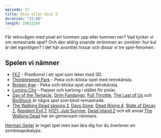 ```yaml
---
episode: 17
title: Hiss eller diss 2
duration: "31:08"
length: 29822204
---
```


Får retrovågen med pixel art tummen upp eller tummen ner? Vad tycker vi om remastrade spel? Och den aldrig sinande strömmen av zombier: hur kul är det egentligen? I det här avsnittet hissar och dissar vi tre spel-fenomen.

## Spelen vi nämner

* [FEZ](http://fezgame.com) - Pixelkonst i ett spel som leker med 3D.
* [Thimbleweed Park](https://thimbleweedpark.com) - Peka-och-klicka-spel med retrokänsla.
* [Broken Age](http://brokenagegame.com) - Peka-och-klicka-spel utan retrokänsla.
* [Lumino City](http://www.luminocitygame.com/) - Papper och kartong i stället för pixlar.
* [Day of the Tentacle](https://www.doublefine.com/games/day-of-the-tentacle-remastered), [Grim Fandango](http://www.grimremastered.com/), [Full Throttle](http://www.doublefine.com/news/comments/announcing_full_throttle_remastered), [The Last of Us](http://www.thelastofus.playstation.com/) och [BioShock](http://www.bioshockgame.com/) är några spel som blivit remastrade.
* [The Walking Dead säsong 3](https://telltale.com/series/the-walking-dead-a-new-frontier/), [Days Gone](https://www.playstation.com/sv-se/games/days-gone-ps4/), [Dead Rising 4](https://www.microsoft.com/sv-se/p/dead-rising-4/c2jdclllbk1w), [State of Decay 2](https://undeadlabs.com/stateofdecay/), [Resident Evil 7](http://www.capcom.co.jp/residentevil7/), [H1Z1: Just Survive](https://www.h1z1.com/just-survive/home), [Dead Island 2](https://en.wikipedia.org/wiki/Dead_Island_2) och ett annat [The Walking Dead](http://www.starbreeze.com/games/overkills-the-walking-dead/) har en gemensam nämnare.

[Herman Geijer](https://sv.wikipedia.org/wiki/Herman_Geijer_(f%C3%B6rfattare)) är inget spel men kan lära dig hur du överlever en zombieapokalyps.
